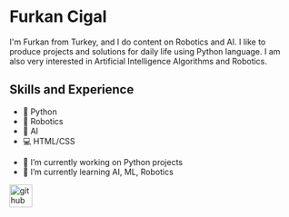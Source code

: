 # Furkan Cigal
I'm Furkan from Turkey, and I do content on Robotics and AI. I like to produce projects and solutions for daily life using Python language. I am also very interested in Artificial Intelligence Algorithms and Robotics.

## Skills and Experience
* 🐍 Python
* 🤖 Robotics
* 🧠 AI
* 💻 HTML/CSS



- 🔭 I’m currently working on Python projects 
- 🌱 I’m currently learning AI, ML, Robotics






[<img src='https://cdn.jsdelivr.net/npm/simple-icons@3.0.1/icons/github.svg' alt='github' height='40'>](https://github.com/fcigal)  



